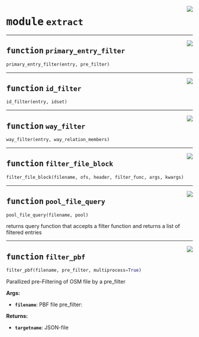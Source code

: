 <!-- markdownlint-disable -->

<a href="https://github.com/pypsa-meets-earth/earth-osm/blob/main/earth_osm/extract.py#L0"><img align="right" style="float:right;" src="https://img.shields.io/badge/-source-cccccc?style=flat-square"></a>

# <kbd>module</kbd> `extract`





---

<a href="https://github.com/pypsa-meets-earth/earth-osm/blob/main/earth_osm/extract.py#L25"><img align="right" style="float:right;" src="https://img.shields.io/badge/-source-cccccc?style=flat-square"></a>

## <kbd>function</kbd> `primary_entry_filter`

```python
primary_entry_filter(entry, pre_filter)
```






---

<a href="https://github.com/pypsa-meets-earth/earth-osm/blob/main/earth_osm/extract.py#L34"><img align="right" style="float:right;" src="https://img.shields.io/badge/-source-cccccc?style=flat-square"></a>

## <kbd>function</kbd> `id_filter`

```python
id_filter(entry, idset)
```






---

<a href="https://github.com/pypsa-meets-earth/earth-osm/blob/main/earth_osm/extract.py#L37"><img align="right" style="float:right;" src="https://img.shields.io/badge/-source-cccccc?style=flat-square"></a>

## <kbd>function</kbd> `way_filter`

```python
way_filter(entry, way_relation_members)
```






---

<a href="https://github.com/pypsa-meets-earth/earth-osm/blob/main/earth_osm/extract.py#L41"><img align="right" style="float:right;" src="https://img.shields.io/badge/-source-cccccc?style=flat-square"></a>

## <kbd>function</kbd> `filter_file_block`

```python
filter_file_block(filename, ofs, header, filter_func, args, kwargs)
```






---

<a href="https://github.com/pypsa-meets-earth/earth-osm/blob/main/earth_osm/extract.py#L52"><img align="right" style="float:right;" src="https://img.shields.io/badge/-source-cccccc?style=flat-square"></a>

## <kbd>function</kbd> `pool_file_query`

```python
pool_file_query(filename, pool)
```

returns query function that accepts a filter function and returns a list of filtered entries 


---

<a href="https://github.com/pypsa-meets-earth/earth-osm/blob/main/earth_osm/extract.py#L69"><img align="right" style="float:right;" src="https://img.shields.io/badge/-source-cccccc?style=flat-square"></a>

## <kbd>function</kbd> `filter_pbf`

```python
filter_pbf(filename, pre_filter, multiprocess=True)
```

Parallized pre-Filtering of OSM file by a pre_filter 



**Args:**
 
 - <b>`filename`</b>:    PBF file pre_filter: 



**Returns:**
 
 - <b>`targetname`</b>:  JSON-file 


